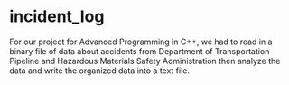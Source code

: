 # incident_log
For our project for Advanced Programming in C++, we had to read in a binary file of data about accidents from Department of Transportation Pipeline and Hazardous Materials Safety Administration then analyze the data and write the organized data into a text file.
